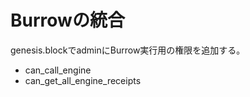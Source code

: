 # Burrowの統合

genesis.blockでadminにBurrow実行用の権限を追加する。

- can_call_engine
- can_get_all_engine_receipts


